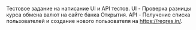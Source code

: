 Тестовое задание на написание UI и API тестов.
UI - Проверка разницы курса обмена валют на сайте банка Открытия.
API - Получение списка пользователей и создание нового пользователя на https://reqres.in/.
